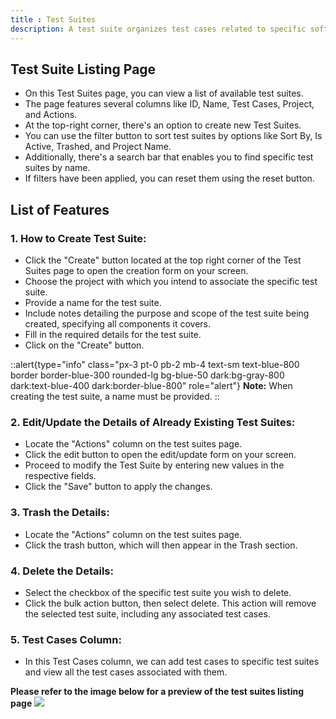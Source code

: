 ```yaml
---
title : Test Suites
description: A test suite organizes test cases related to specific software features or modules, enhancing test management and defect detection. 
---
```


## Test Suite Listing Page

- On this Test Suites page, you can view a list of available test suites.
- The page features several columns like ID, Name, Test Cases, Project, and Actions.
- At the top-right corner, there's an option to create new Test Suites.
- You can use the filter button to sort test suites by options like Sort By, Is Active, Trashed, and Project Name.
- Additionally, there's a search bar that enables you to find specific test suites by name.
- If filters have been applied, you can reset them using the reset button.

## List of Features

### 1. How to Create Test Suite:
- Click the "Create" button located at the top right corner of the Test Suites page to open the creation form on your screen.
- Choose the project with which you intend to associate the specific test suite.
- Provide a name for the test suite.
- Include notes detailing the purpose and scope of the test suite being created, specifying all components it covers.
- Fill in the required details for the test suite.
- Click on the "Create" button.  

::alert{type="info" class="px-3 pt-0 pb-2 mb-4 text-sm text-blue-800 border border-blue-300 rounded-lg bg-blue-50 dark:bg-gray-800 dark:text-blue-400 dark:border-blue-800" role="alert"}
**Note:** When creating the test suite, a name must be provided.
::

### 2. Edit/Update the Details of Already Existing Test Suites:
- Locate the "Actions" column on the test suites page.
- Click the edit button to open the edit/update form on your screen.
- Proceed to modify the Test Suite by entering new values in the respective fields.
- Click the "Save" button to apply the changes.

### 3. Trash the Details:
- Locate the "Actions" column on the test suites page.
- Click the trash button, which will then appear in the Trash section.

### 4. Delete the Details:
- Select the checkbox of the specific test suite you wish to delete.
- Click the bulk action button, then select delete. This action will remove the selected test suite, including any associated test cases.

### 5. Test Cases Column:
- In this Test Cases column, we can add test cases to specific test suites and view all the test cases associated with them.

**Please refer to the image below for a preview of the test suites listing page**
<img src="/images/testing/TestSuites.png">
